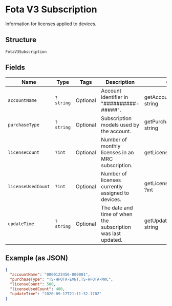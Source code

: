 
# Fota V3 Subscription

Information for licenses applied to devices.

## Structure

`FotaV3Subscription`

## Fields

| Name | Type | Tags | Description | Getter | Setter |
|  --- | --- | --- | --- | --- | --- |
| `accountName` | `?string` | Optional | Account identifier in "##########-#####". | getAccountName(): ?string | setAccountName(?string accountName): void |
| `purchaseType` | `?string` | Optional | Subscription models used by the account. | getPurchaseType(): ?string | setPurchaseType(?string purchaseType): void |
| `licenseCount` | `?int` | Optional | Number of monthly licenses in an MRC subscription. | getLicenseCount(): ?int | setLicenseCount(?int licenseCount): void |
| `licenseUsedCount` | `?int` | Optional | Number of licenses currently assigned to devices. | getLicenseUsedCount(): ?int | setLicenseUsedCount(?int licenseUsedCount): void |
| `updateTime` | `?string` | Optional | The date and time of when the subscription was last updated. | getUpdateTime(): ?string | setUpdateTime(?string updateTime): void |

## Example (as JSON)

```json
{
  "accountName": "0000123456-000001",
  "purchaseType": "TS-HFOTA-EVNT,TS-HFOTA-MRC",
  "licenseCount": 500,
  "licenseUsedCount": 400,
  "updateTime": "2020-09-17T21:11:32.170Z"
}
```

